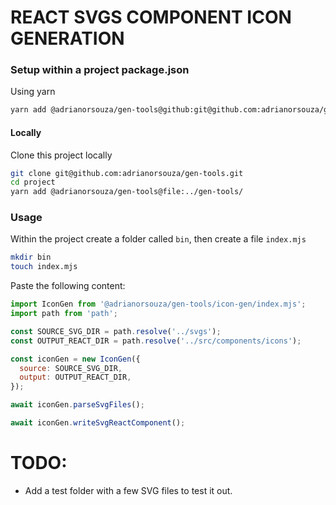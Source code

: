 REACT SVGS COMPONENT ICON GENERATION
====================================

### Setup within a project package.json

Using yarn


```bash
yarn add @adrianorsouza/gen-tools@github:git@github.com:adrianorsouza/gen-tools.git
```

#### Locally 

Clone this project locally

```bash
git clone git@github.com:adrianorsouza/gen-tools.git
cd project
yarn add @adrianorsouza/gen-tools@file:../gen-tools/
```

### Usage

Within the project create a folder called `bin`, then create a file `index.mjs`

```bash
mkdir bin
touch index.mjs
```

Paste the following content:

```js
import IconGen from '@adrianorsouza/gen-tools/icon-gen/index.mjs';
import path from 'path';

const SOURCE_SVG_DIR = path.resolve('../svgs');
const OUTPUT_REACT_DIR = path.resolve('../src/components/icons');

const iconGen = new IconGen({
  source: SOURCE_SVG_DIR,
  output: OUTPUT_REACT_DIR,
});

await iconGen.parseSvgFiles();

await iconGen.writeSvgReactComponent();

```


# TODO: 

- Add a test folder with a few SVG files to test it out.
